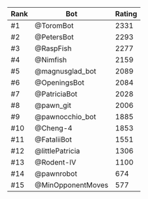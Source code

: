 Rank|Bot|Rating
---|---|---
#1|@ToromBot|2331
#2|@PetersBot|2293
#3|@RaspFish|2277
#4|@Nimfish|2159
#5|@magnusglad_bot|2089
#6|@OpeningsBot|2084
#7|@PatriciaBot|2028
#8|@pawn_git|2006
#9|@pawnocchio_bot|1885
#10|@Cheng-4|1853
#11|@FataliiBot|1551
#12|@littlePatricia|1306
#13|@Rodent-IV|1100
#14|@pawnrobot|674
#15|@MinOpponentMoves|577
